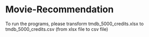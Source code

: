 # Movie-Recommendation



To run the programs, please transform tmdb_5000_credits.xlsx to tmdb_5000_credits.csv (from xlsx file to csv file)

